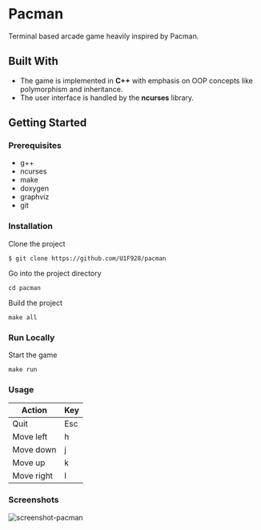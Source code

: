 # Pacman
 
Terminal based arcade game heavily inspired by Pacman.
 
## Built With
 
* The game is implemented in **C++** with emphasis on OOP concepts like polymorphism and inheritance.
* The user interface is handled by the **ncurses** library.
 
## Getting Started 
 
### Prerequisites 
 
* g++
* ncurses
* make
* doxygen
* graphviz
* git
 
### Installation 
 
Clone the project 
``` 
$ git clone https://github.com/U1F928/pacman
``` 
Go into the project directory
``` 
cd pacman
```
Build the project
``` 
make all
``` 
 
### Run Locally 

Start the game
``` 
make run
``` 

### Usage

| Action        | Key           |
| ------------- | ------------- |
| Quit          | Esc           |
| Move left     | h             |
| Move down     | j             |
| Move up       | k             |
| Move right    | l             |

### Screenshots
![screenshot-pacman](https://user-images.githubusercontent.com/110688318/187525177-63ef06a9-b317-40db-9b41-8be22df242b3.png)




